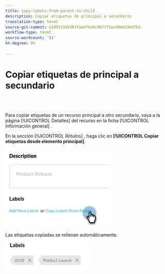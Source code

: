 ```yaml
---
title: copy-labels-from-parent-to-child
description: Copiar etiquetas de principal a secundario
translation-type: tm+mt
source-git-commit: e149133a5383faaef5e9c9b7775ae36e633ed7b1
workflow-type: tm+mt
source-wordcount: '51'
ht-degree: 0%

---
```



# Copiar etiquetas de principal a secundario

<br> 

Para copiar etiquetas de un recurso principal a otro secundario, vaya a la página [!UICONTROL Detalles] del recurso en la ficha [!UICONTROL Información general] .

En la sección [!UICONTROL Rótulos] , haga clic en **[!UICONTROL Copiar etiquetas desde elemento principal]**.

![Imagen uno](/help/sky/assets/labels/copy-labels-from-parent-to-child/copy-labels-from-parent-to-child-1.jpg)

Las etiquetas copiadas se rellenan automáticamente.

![Imagen dos](/help/sky/assets/labels/copy-labels-from-parent-to-child/copy-labels-from-parent-to-child-2.jpg)
